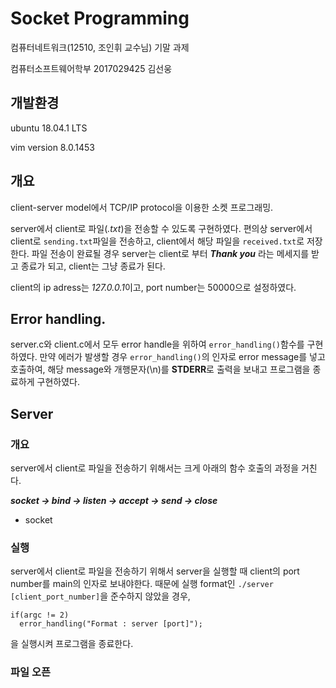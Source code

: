 # Socket Programming
컴퓨터네트워크(12510, 조인휘 교수님) 기말 과제

컴퓨터소프트웨어학부 2017029425 김선웅

## 개발환경
ubuntu 18.04.1 LTS

vim version 8.0.1453


## 개요
client-server model에서 TCP/IP protocol을 이용한 소켓 프로그래밍.

server에서 client로 파일(*.txt*)을 전송할 수 있도록 구현하였다.
편의상 server에서 client로 ```sending.txt```파일을 전송하고, client에서 해당 파일을 ```received.txt```로 저장한다.
파일 전송이 완료될 경우 server는 client로 부터 ***Thank you*** 라는 메세지를 받고 종료가 되고, client는 그냥 종료가 된다.

client의 ip adress는 *127.0.0.1*이고, port number는 50000으로 설정하였다.

## Error handling.
server.c와 client.c에서 모두 error handle을 위하여 ```error_handling()```함수를 구현하였다. 만약 에러가 발생할 경우 ```error_handling()```의 인자로 error message를 넣고 호출하여, 해당 message와 개행문자(\n)를 **STDERR**로 출력을 보내고 프로그램을 종료하게 구현하였다.

## Server
### 개요
server에서 client로 파일을 전송하기 위해서는 크게 아래의 함수 호출의 과정을 거친다.

***socket -> bind -> listen -> accept -> send -> close***

- socket

### 실행
server에서 client로 파일을 전송하기 위해서 server을 실행할 때 client의 port number를 main의 인자로 보내야한다. 때문에 실행 format인 ```./server [client_port_number]```을 준수하지 않았을 경우,
```
if(argc != 2)
  error_handling("Format : server [port]");
```
을 실행시켜 프로그램을 종료한다.

### 파일 오픈
